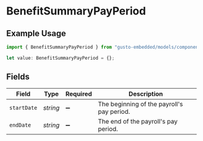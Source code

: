 # BenefitSummaryPayPeriod

## Example Usage

```typescript
import { BenefitSummaryPayPeriod } from "gusto-embedded/models/components";

let value: BenefitSummaryPayPeriod = {};
```

## Fields

| Field                                      | Type                                       | Required                                   | Description                                |
| ------------------------------------------ | ------------------------------------------ | ------------------------------------------ | ------------------------------------------ |
| `startDate`                                | *string*                                   | :heavy_minus_sign:                         | The beginning of the payroll's pay period. |
| `endDate`                                  | *string*                                   | :heavy_minus_sign:                         | The end of the payroll's pay period.       |